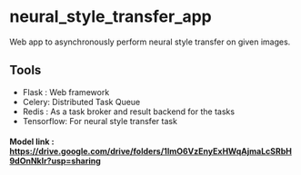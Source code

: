 # neural_style_transfer_app  
Web app to asynchronously perform neural style transfer on given images.

## Tools 
- Flask : Web framework
- Celery: Distributed Task Queue
- Redis : As a task broker and result backend for the tasks
- Tensorflow: For neural style transfer task

#### Model link : https://drive.google.com/drive/folders/1lmO6VzEnyExHWqAjmaLcSRbH9dOnNkIr?usp=sharing



